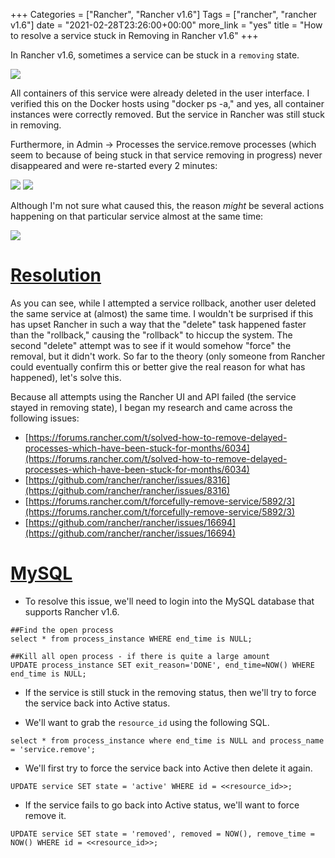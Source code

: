+++
Categories = ["Rancher", "Rancher v1.6"]
Tags = ["rancher", "rancher v1.6"]
date = "2021-02-28T23:26:00+00:00"
more_link = "yes"
title = "How to resolve a service stuck in Removing in Rancher v1.6"
+++

In Rancher v1.6, sometimes a service can be stuck in a `removing` state.

![](/images/how-to-resolve-a-service-stuck-in-removing/service-stuck-removing_small.jpg)

All containers of this service were already deleted in the user interface. I verified this on the Docker hosts using "docker ps -a," and yes, all container instances were correctly removed. But the service in Rancher was still stuck in removing.

Furthermore, in Admin -> Processes the service.remove processes (which seem to because of being stuck in that service removing in progress) never disappeared and were re-started every 2 minutes:

![](/images/how-to-resolve-a-service-stuck-in-removing/rancher-service-remove-running_small.jpg)
![](/images/how-to-resolve-a-service-stuck-in-removing/rancher-service-remove-restarted_small.jpg)

Although I'm not sure what caused this, the reason *might* be several actions happening on that particular service almost at the same time:

![](/images/how-to-resolve-a-service-stuck-in-removing/rancher-audit-logs_small.jpg)

<!--more-->
# [Resolution](#resolution)
As you can see, while I attempted a service rollback, another user deleted the same service at (almost) the same time. I wouldn't be surprised if this has upset Rancher in such a way that the "delete" task happened faster than the "rollback," causing the "rollback" to hiccup the system. The second "delete" attempt was to see if it would somehow "force" the removal, but it didn't work. So far to the theory (only someone from Rancher could eventually confirm this or better give the real reason for what has happened), let's solve this.

Because all attempts using the Rancher UI and API failed (the service stayed in removing state), I began my research and came across the following issues:

- [https://forums.rancher.com/t/solved-how-to-remove-delayed-processes-which-have-been-stuck-for-months/6034](https://forums.rancher.com/t/solved-how-to-remove-delayed-processes-which-have-been-stuck-for-months/6034)
- [https://github.com/rancher/rancher/issues/8316](https://github.com/rancher/rancher/issues/8316)
- [https://forums.rancher.com/t/forcefully-remove-service/5892/3](https://forums.rancher.com/t/forcefully-remove-service/5892/3)
- [https://github.com/rancher/rancher/issues/16694](https://github.com/rancher/rancher/issues/16694)

# [MySQL](#mysql)

- To resolve this issue, we'll need to login into the MySQL database that supports Rancher v1.6.

```
##Find the open process
select * from process_instance WHERE end_time is NULL;

##Kill all open process - if there is quite a large amount
UPDATE process_instance SET exit_reason='DONE', end_time=NOW() WHERE end_time is NULL;
```

- If the service is still stuck in the removing status, then we'll try to force the service back into Active status.

- We'll want to grab the `resource_id` using the following SQL.

```
select * from process_instance where end_time is NULL and process_name = 'service.remove';
```

- We'll first try to force the service back into Active then delete it again.

```
UPDATE service SET state = 'active' WHERE id = <<resource_id>>;
```

- If the service fails to go back into Active status, we'll want to force remove it.
```
UPDATE service SET state = 'removed', removed = NOW(), remove_time = NOW() WHERE id = <<resource_id>>;
```
